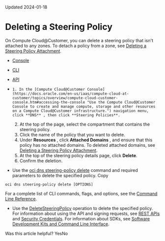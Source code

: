 Updated 2024-01-18
# Deleting a Steering Policy
On Compute Cloud@Customer, you can delete a steering policy that isn't attached to any zones.
To detach a policy from a zone, see [Deleting a Steering Policy Attachment](https://docs.oracle.com/en-us/iaas/compute-cloud-at-customer/topics/network/deleting-a-steering-policy-attachment.htm#deleting-a-steering-policy-attachment "On Compute Cloud@Customer, you can delete a steering policy attachment.").
  * [Console](https://docs.oracle.com/en-us/iaas/compute-cloud-at-customer/topics/network/deleting-a-steering-policy.htm)
  * [CLI](https://docs.oracle.com/en-us/iaas/compute-cloud-at-customer/topics/network/deleting-a-steering-policy.htm)
  * [API](https://docs.oracle.com/en-us/iaas/compute-cloud-at-customer/topics/network/deleting-a-steering-policy.htm)


  *     1. In the [Compute Cloud@Customer Console](https://docs.oracle.com/en-us/iaas/compute-cloud-at-customer/topics/overview/compute-cloud-customer-console.htm#accessing-the-console "Use the Compute Cloud@Customer Console to create and manage compute, storage and other resources on a Compute Cloud@Customer infrastructure.") navigation menu, click **DNS** , then click **Steering Policies**.
    2. At the top of the page, select the compartment that contains the steering policy.
    3. Click the name of the policy that you want to delete.
    4. Under **Resources** , click **Attached Domains** , and ensure that this policy has no attached domains.
To deleted attached domains, see [Deleting a Steering Policy Attachment](https://docs.oracle.com/en-us/iaas/compute-cloud-at-customer/topics/network/deleting-a-steering-policy-attachment.htm#deleting-a-steering-policy-attachment "On Compute Cloud@Customer, you can delete a steering policy attachment.").
    5. At the top of the steering policy details page, click **Delete**.
    6. Confirm the deletion.
  * Use the [oci dns steering-policy delete](https://docs.oracle.com/iaas/tools/oci-cli/latest/oci_cli_docs/cmdref/dns/steering-policy/delete.html) command and required parameters to delete the specified policy.
Copy
```
oci dns steering-policy delete [OPTIONS]
```

For a complete list of CLI commands, flags, and options, see the [Command Line Reference](https://docs.oracle.com/iaas/tools/oci-cli/latest/oci_cli_docs/index.html).
  * Use the [DeleteSteeringPolicy](https://docs.oracle.com/iaas/api/#/en/dns/latest/SteeringPolicy/DeleteSteeringPolicy) operation to delete the specified policy.
For information about using the API and signing requests, see [REST APIs](https://docs.oracle.com/iaas/Content/API/Concepts/usingapi.htm#REST_APIs) and [Security Credentials](https://docs.oracle.com/iaas/Content/General/Concepts/credentials.htm). For information about SDKs, see [Software Development Kits and Command Line Interface](https://docs.oracle.com/iaas/Content/API/Concepts/sdks.htm#Software_Development_Kits_and_Command_Line_Interface).


Was this article helpful?
YesNo

